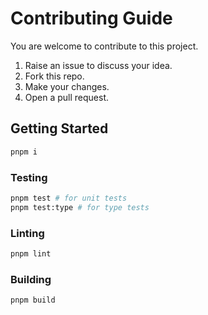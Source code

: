 # Contributing Guide

You are welcome to contribute to this project.

1. Raise an issue to discuss your idea.
2. Fork this repo.
3. Make your changes.
4. Open a pull request.

## Getting Started

```bash
pnpm i
```

### Testing

```bash
pnpm test # for unit tests
pnpm test:type # for type tests
```

### Linting

```bash
pnpm lint
```

### Building

```bash
pnpm build
```
